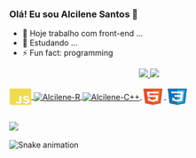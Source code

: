 ### Olá! Eu sou Alcilene Santos 👋


- 🔭 Hoje trabalho com front-end ...
- 🌱 Estudando ...
- ⚡ Fun fact: programming


<div align="center">
  <a href="https://github.com/alcilenesantos">
  <img height="180em" src="https://github-readme-stats.vercel.app/api?username=alcilenesantos&show_icons=true&theme=dracula&include_all_commits=true&count_private=true"/>
  <img height="180em" src="https://github-readme-stats.vercel.app/api/top-langs/?username=alcilenesantos&layout=compact&langs_count=7&theme=dracula"/>
</div>
<div style="display: inline_block"><br>
  <img align="center" alt="Alcilene-Js" height="30" width="40" src="https://raw.githubusercontent.com/devicons/devicon/master/icons/javascript/javascript-plain.svg">
  <img align="center" alt="Alcilene-R" height="30" width="40" src="https://cdn.jsdelivr.net/gh/devicons/devicon/icons/r/r-original.svg">
  <img align="center" alt="Alcilene-C++" height="30" width="40" src="https://cdn.jsdelivr.net/gh/devicons/devicon/icons/cplusplus/cplusplus-original.svg">
  <img align="center" alt="Alcilene-HTML" height="30" width="40" src="https://raw.githubusercontent.com/devicons/devicon/master/icons/html5/html5-original.svg">
  <img align="center" alt="Alcilene-CSS" height="30" width="40" src="https://raw.githubusercontent.com/devicons/devicon/master/icons/css3/css3-original.svg">
 
</div>
  
  ##
  
  <div> 
  <a href="https://www.linkedin.com/in/lya-santos-6b8241143/" target="_blank"><img src="https://img.shields.io/badge/-LinkedIn-%230077B5?style=for-the-badge&logo=linkedin&logoColor=white" target="_blank"></a> 
    
  ![Snake animation](
https://github.com/alcilenesantos/blob/output/github-contribution-grid-snake.svg)
  </div>
